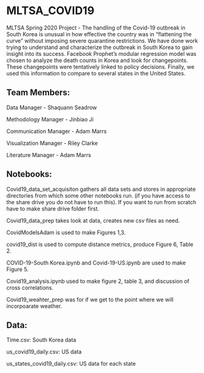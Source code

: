 # MLTSA_COVID19
MLTSA Spring 2020 Project - The handling of the Covid-19 outbreak in South Korea is unusual in how effective the country was in “flattening the curve” without imposing severe quarantine restrictions. We have done work trying to understand and characterize the outbreak in South Korea to gain insight into its success. Facebook Prophet’s modular regression model was chosen to analyze the death counts in Korea and look for changepoints. These changepoints were tentatively linked to policy decisions. Finally, we used this information to compare to several states in the United States. 

## Team Members:

Data Manager - Shaquann Seadrow

Methodology Manager - Jinbiao Ji

Communication Manager - Adam Marrs

Visualization Manager - Riley Clarke

Literature Manager - Adam Marrs


## Notebooks:
Covid19_data_set_acquisiton gathers all data sets and stores in appropriate directories from which some other notebooks run. 
(if you have access to the share drive you do not have to run this). If you want to run from scratch have to make share drive folder first. 

Covid19_data_prep takes look at data, creates new csv files as need. 

CovidModelsAdam is used to make Figures 1,3.

covid19_dist is used to compute distance metrics, produce Figure 6, Table 2.

COVID-19-South Korea.ipynb and Covid-19-US.ipynb are used to make Figure 5. 

Covid19_analysis.ipynb used to make figure 2, table 3, and discussion of cross correlations.

Covid19_weahter_prep was for if we get to the point where we will incorpoarate weather. 



## Data:

Time.csv: South Korea data

us_covid19_daily.csv: US data

us_states_covid19_daily.csv: US data for each state
